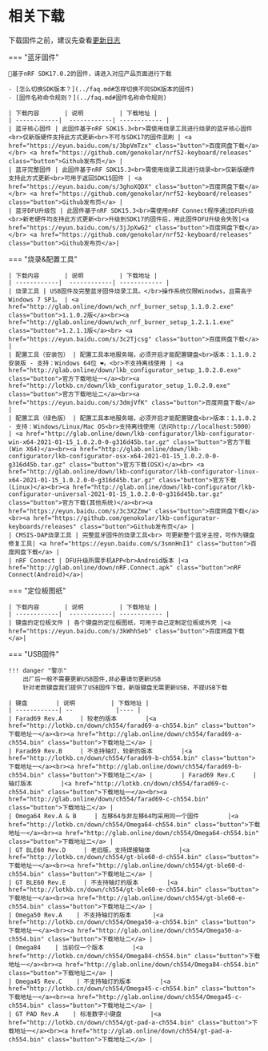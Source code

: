 相关下载
==========

下载固件之前，建议先查看[更新日志](../changelog.md)

=== "蓝牙固件"

    📢基于nRF SDK17.0.2的固件，请进入对应产品页面进行下载

    - [怎么切换SDK版本？](../faq.md#怎样切换不同SDK版本的固件)
    - [固件名称命令规则？](../faq.md#固件名称命令规则)

    | 下载内容       | 说明          | 下载地址 |
    | ------------|  ------------| ------------ |
    | 蓝牙核心固件 | 此固件基于nRF SDK15.3<br>需使用烧录工具进行烧录的蓝牙核心固件<br>仅新版硬件支持此方式更新<br>不可与SDK17的固件混刷 | <a href="https://eyun.baidu.com/s/3bpVmTzx" class="button">百度网盘下载</a> </br> <a href="https://github.com/genokolar/nrf52-keyboard/releases" class="button">Github发布页</a> |
    | 蓝牙完整固件 | 此固件基于nRF SDK15.3<br>需使用烧录工具进行烧录<br>仅新版硬件支持此方式更新<br>可用于返回SDK15固件 | <a href="https://eyun.baidu.com/s/3ghoXQDX" class="button">百度网盘下载</a> </br> <a href="https://github.com/genokolar/nrf52-keyboard/releases" class="button">Github发布页</a> |
    | 蓝牙DFU升级包 | 此固件基于nRF SDK15.3<br>需使用nRF Connect程序通过DFU升级<br>新老硬件均支持此方式更新<br>升级到SDK17的固件后，用此固件DFU升级会失败|<a href="https://eyun.baidu.com/s/3jJpXwG2" class="button">百度网盘下载</a> </br> <a href="https://github.com/genokolar/nrf52-keyboard/releases" class="button">Github发布页</a>|

=== "烧录&配置工具"

    | 下载内容       | 说明          | 下载地址 |
    | ------------|  ------------| ------------ |
    | 烧录工具 | USB固件及完整蓝牙固件烧录工具。</br>操作系统仅限Winodws，且需高于Windows 7 SP1。 | <a href="http://glab.online/down/wch_nrf_burner_setup_1.1.0.2.exe" class="button">1.1.0.2版</a><br><a href="http://glab.online/down/wch_nrf_burner_setup_1.2.1.1.exe" class="button">1.2.1.1版</a><br> <a href="https://eyun.baidu.com/s/3c2Tjcsg" class="button">百度网盘下载</a> |
    | 配置工具（安装包） | 配置工具本地服务端，必须开启才能配置键盘<br>版本：1.1.0.2安装版 - 支持：Windows 64位 ❤️。<br>不支持离线使用 | <a href="http://glab.online/down/lkb_configurator_setup_1.0.2.0.exe" class="button">官方下载地址一</a><br><a href="http://lotkb.cn/down/lkb_configurator_setup_1.0.2.0.exe" class="button">官方下载地址二</a><br><a href="https://eyun.baidu.com/s/3dmjVfK" class="button">百度网盘下载</a> |
    | 配置工具（绿色版） | 配置工具本地服务端，必须开启才能配置键盘<br>版本：1.1.0.2 - 支持：Windows/Linux/Mac OS<br>支持离线使用（访问http://localhost:5000） | <a href="http://glab.online/down/lkb-configurator/lkb-configurator-win-x64-2021-01-15_1.0.2.0-0-g316d45b.tar.gz" class="button">官方下载(Win X64)</a><br><a href="http://glab.online/down/lkb-configurator/lkb-configurator-osx-x64-2021-01-15_1.0.2.0-0-g316d45b.tar.gz" class="button">官方下载(OSX)</a><br> <a href="http://glab.online/down/lkb-configurator/lkb-configurator-linux-x64-2021-01-15_1.0.2.0-0-g316d45b.tar.gz" class="button">官方下载(Linux)</a><br><a href="http://glab.online/down/lkb-configurator/lkb-configurator-universal-2021-01-15_1.0.2.0-0-g316d45b.tar.gz" class="button">官方下载(其他系统)</a><br><a href="https://eyun.baidu.com/s/3c3X2Zmw" class="button">百度网盘下载</a><br><a href="https://github.com/genokolar/lkb-configurator-keyboards/releases" class="button">Github发布页</a> |
    | CMSIS-DAP烧录工具 | 完整蓝牙固件的烧录工具<br> 可更新整个蓝牙主控，可作为键盘修复工具| <a href="https://eyun.baidu.com/s/3smnHnI1" class="button">百度网盘下载</a> |
    | nRF Connect | DFU升级所需手机APP<br>Android版本 |<a href="http://glab.online/down/nRF.Connect.apk" class="button">nRF Connect(Android)</a>|

=== "定位板图纸"

    | 下载内容       | 说明          | 下载地址 |
    | ------------|  ------------| ------------ |
    | 键盘的定位板文件 | 各个键盘的定位板图纸，可用于自己定制定位板或外壳 |<a href="https://eyun.baidu.com/s/3kWhhSeb" class="button">百度网盘下载</a>|


=== "USB固件"

    !!! danger "警示"
        出厂后一般不需要更新USB固件,非必要请勿更新USB
        针对老款键盘我们提供了USB固件下载，新版键盘无需更新USB，不提USB下载
    
    | 键盘        | 说明          | 下载地址 |
    | ------------| --            |---- |
    | Farad69 Rev.A     | 较老的版本        |<a href="http://lotkb.cn/down/ch554/farad69-a-ch554.bin" class="button">下载地址一</a><br><a href="http://glab.online/down/ch554/farad69-a-ch554.bin" class="button">下载地址二</a> |
    | Farad69 Rev.B     | 不支持轴灯，较新的版本        |<a href="http://lotkb.cn/down/ch554/farad69-b-ch554.bin" class="button">下载地址一</a><br><a href="http://glab.online/down/ch554/farad69-b-ch554.bin" class="button">下载地址二</a> |        | Farad69 Rev.C     | 轴灯版本        |<a href="http://lotkb.cn/down/ch554/farad69-c-ch554.bin" class="button">下载地址一</a><br><a href="http://glab.online/down/ch554/farad69-c-ch554.bin" class="button">下载地址二</a> |
    | Omega64 Rev.A & B     | 左移64与非左移64均采用同一个固件        |<a href="http://lotkb.cn/down/ch554/Omega64-ch554.bin" class="button">下载地址一</a><br><a href="http://glab.online/down/ch554/Omega64-ch554.bin" class="button">下载地址二</a> |
    | GT BLE60 Rev.D     | 老旧版，支持焊接轴体        |<a href="http://lotkb.cn/down/ch554/gt-ble60-d-ch554.bin" class="button">下载地址一</a><br><a href="http://glab.online/down/ch554/gt-ble60-d-ch554.bin" class="button">下载地址二</a> |
    | GT BLE60 Rev.E     | 不支持轴灯的版本        |<a href="http://lotkb.cn/down/ch554/gt-ble60-e-ch554.bin" class="button">下载地址一</a><br><a href="http://glab.online/down/ch554/gt-ble60-e-ch554.bin" class="button">下载地址二</a> |
    | Omega50 Rev.A    | 不支持轴灯的版本      |<a href="http://lotkb.cn/down/ch554/Omega50-a-ch554.bin" class="button">下载地址一</a><br><a href="http://glab.online/down/ch554/Omega50-a-ch554.bin" class="button">下载地址二</a> |
    | Omega84    | 当前仅一个版本        |<a href="http://lotkb.cn/down/ch554/Omega84-ch554.bin" class="button">下载地址一</a><br><a href="http://glab.online/down/ch554/Omega84-ch554.bin" class="button">下载地址二</a> |
    | Omega45 Rev.C    | 不支持轴灯的版本        |<a href="http://lotkb.cn/down/ch554/Omega45-c-ch554.bin" class="button">下载地址一</a><br><a href="http://glab.online/down/ch554/Omega45-c-ch554.bin" class="button">下载地址二</a> |
    | GT PAD Rev.A    | 标准数字小键盘        |<a href="http://lotkb.cn/down/ch554/gt-pad-a-ch554.bin" class="button">下载地址一</a><br><a href="http://glab.online/down/ch554/gt-pad-a-ch554.bin" class="button">下载地址二</a> |